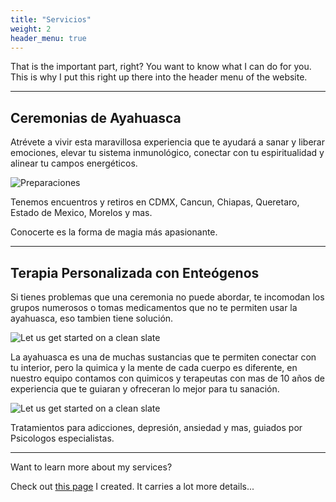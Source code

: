 ```yaml
---
title: "Servicios"
weight: 2
header_menu: true
---
```


That is the important part, right? You want to know what I can do for you. This is why I put this right up there into the header menu of the website.

---

## Ceremonias de Ayahuasca

Atrévete a vivir esta maravillosa experiencia que te ayudará a sanar y liberar emociones, elevar tu sistema inmunológico, conectar con tu espiritualidad y alinear tu campos energéticos.

![Preparaciones](images/ceremonia.jpeg)

Tenemos encuentros y retiros en CDMX, Cancun, Chiapas, Queretaro, Estado de Mexico, Morelos y mas.

Conocerte es la forma de magia más apasionante.

---

## Terapia Personalizada con Enteógenos

Si tienes problemas que una ceremonia no puede abordar, te incomodan los grupos numerosos o tomas medicamentos que no te permiten usar la ayahuasca, eso tambien tiene solución.


![Let us get started on a clean slate](images/terapia.jpg)

La ayahuasca es una de muchas sustancias que te permiten conectar con tu interior, pero la quimica y la mente de cada cuerpo es diferente, en nuestro equipo contamos con quimicos y terapeutas con mas de 10 años de experiencia que te guiaran y ofreceran lo mejor para tu sanación.

![Let us get started on a clean slate](images/terapia2.jpg)

Tratamientos para adicciones, depresión, ansiedad y mas, guiados por Psicologos especialistas.


---

Want to learn more about my services?

Check out [this page](services) I created. It carries a lot more details...
